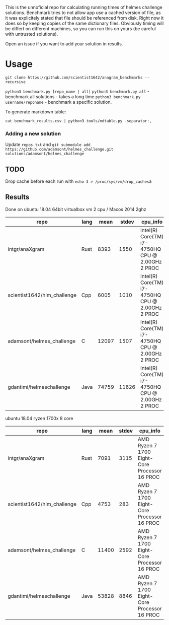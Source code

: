 This is the unnoficial repo for calculating running times of helmes challenge solutions. Benchmark tries to not allow app use a cached version of file, as it was explicitely stated that file should be referenced from disk. Right now it does so by keeping copies of the same dictionary files. 
Obviously timing will be differt on different machines, so you can run this on yours (be careful with untrusted solutions).

Open an issue if you want to add your solution in results.

# Usage
`git clone https://github.com/scientist1642/anagram_benchmarks --recursive`

`python3 benchmark.py [repo_name | all]` 
`python3 benchmark.py all` - benchmark all solutions - takes a long time
`python3 benchmark.py username/reponame` - benchmark a specific solution.

To generate markdown table:

`cat benchmark_results.csv | python3 tools/mdtable.py -separator:, `

### Adding a new solution 
Update `repos.txt` and 
`git submodule add https://github.com/adamsont/helmes_challenge.git solutions/adamsont/helmes_challenge`

## TODO 
Drop cache before each run with `echo 3 > /proc/sys/vm/drop_caches`a

## Results
Done on ubuntu 18.04 64bit virtualbox vm 2 cpu / Macos 2014 2ghz

| repo                        | lang | mean  | stdev | cpu_info                                         |
|-----------------------------|------|-------|-------|--------------------------------------------------|
| intgr/anaXgram              | Rust | 8393  | 1550  | Intel(R) Core(TM) i7-4750HQ CPU @ 2.00GHz 2 PROC |
| scientist1642/hlm_challenge | Cpp  | 6005  | 1010  | Intel(R) Core(TM) i7-4750HQ CPU @ 2.00GHz 2 PROC |
| adamsont/helmes_challenge   | C    | 12097 | 1507  | Intel(R) Core(TM) i7-4750HQ CPU @ 2.00GHz 2 PROC |
| gdantimi/helmeschallenge    | Java | 74759 | 11626 | Intel(R) Core(TM) i7-4750HQ CPU @ 2.00GHz 2 PROC |


ubuntu 18.04 ryzen 1700x 8 core

| repo                        | lang | mean  | stdev | cpu_info                                      |
|-----------------------------|------|-------|-------|-----------------------------------------------|
| intgr/anaXgram              | Rust | 7091  | 3115  | AMD Ryzen 7 1700 Eight-Core Processor 16 PROC |
| scientist1642/hlm_challenge | Cpp  | 4753  | 283   | AMD Ryzen 7 1700 Eight-Core Processor 16 PROC |
| adamsont/helmes_challenge   | C    | 11400 | 2592  | AMD Ryzen 7 1700 Eight-Core Processor 16 PROC |
| gdantimi/helmeschallenge    | Java | 53828 | 8846  | AMD Ryzen 7 1700 Eight-Core Processor 16 PROC |
